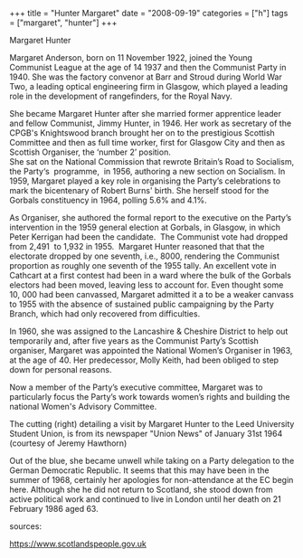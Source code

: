 +++
title = "Hunter Margaret"
date = "2008-09-19"
categories = ["h"]
tags = ["margaret", "hunter"]
+++

Margaret Hunter

Margaret Anderson, born on 11 November 1922, joined the Young Communist League at the age of 14 1937 and then the Communist Party in 1940. She was the factory convenor at Barr and Stroud during World War Two, a leading optical engineering firm in Glasgow, which played a leading role in the development of rangefinders, for the Royal Navy. 

She became Margaret Hunter after she married former apprentice leader and fellow Communist, Jimmy Hunter, in 1946. Her work as secretary of the CPGB's Knightswood branch brought her on to the prestigious Scottish Committee and then as full time worker, first for Glasgow City and then as Scottish Organiser, the ‘number 2’ position.   
She sat on the National Commission that rewrote Britain’s Road to Socialism, the Party‘s  programme,  in 1956, authoring a new section on Socialism. In 1959, Margaret played a key role in organising the Party’s celebrations to mark the bicentenary of Robert Burns' birth. She herself stood for the Gorbals constituency in 1964, polling 5.6% and 4.1%.   

  
As Organiser, she authored the formal report to the executive on the Party’s intervention in the 1959 general election at Gorbals, in Glasgow, in which Peter Kerrigan had been the candidate.  The Communist vote had dropped from 2,491  to 1,932 in 1955.  Margaret Hunter reasoned that that the electorate dropped by one seventh, i.e., 8000, rendering the Communist proportion as roughly one seventh of the 1955 tally. An excellent vote in Cathcart at a first contest had been in a ward where the bulk of the Gorbals electors had been moved, leaving less to account for. Even thought some 10, 000 had been canvassed, Margaret admitted it a to be a weaker canvass to 1955 with the absence of sustained public campaigning by the Party Branch, which had only recovered from difficulties.  
  

In 1960, she was assigned to the Lancashire & Cheshire District to help out temporarily and, after five years as the Communist Party’s Scottish organiser, Margaret was appointed the National Women’s Organiser in 1963, at the age of 40. Her predecessor, Molly Keith, had been obliged to step down for personal reasons.  
  

Now a member of the Party’s executive committee, Margaret was to particularly focus the Party’s work towards women’s rights and building the national Women's Advisory Committee.   
  
The cutting (right) detailing a visit by Margaret Hunter to the Leed University Student Union, is from its newspaper "Union News" of January 31st 1964 (courtesy of Jeremy Hawthorn)  
  
Out of the blue, she became unwell while taking on a Party delegation to the German Democratic Republic. It seems that this may have been in the summer of 1968, certainly her apologies for non-attendance at the EC begin here. Although she he did not return to Scotland, she stood down from active political work and continued to live in London until her death on 21 February 1986 aged 63.

sources:

https://www.scotlandspeople.gov.uk
